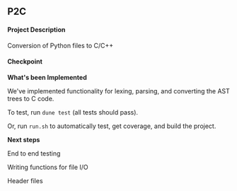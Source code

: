 ## P2C 

#### Project Description 
Conversion of Python files to C/C++

#### Checkpoint 
**What's been Implemented** 

We've implemented functionality for lexing, parsing, and converting the AST trees to C code. 

To test, run `dune test` (all tests should pass).

Or, run `run.sh` to automatically test, get coverage, and build the project.

**Next steps** 

End to end testing 

Writing functions for file I/O

Header files

